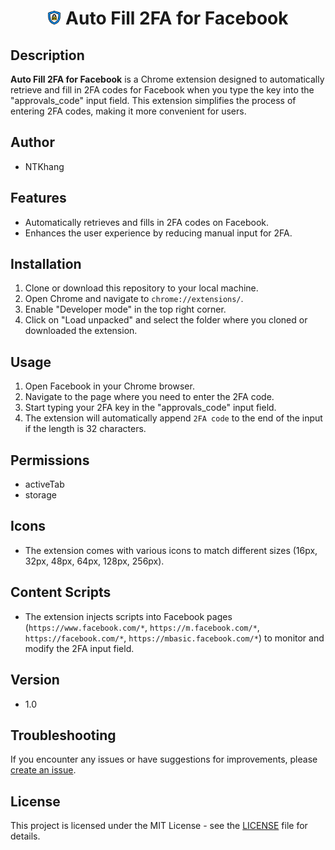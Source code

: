 <h1 align="center"><img src="./images/icon512.png" width="22px"> Auto Fill 2FA for Facebook</h1>

## Description

**Auto Fill 2FA for Facebook** is a Chrome extension designed to automatically retrieve and fill in 2FA codes for Facebook when you type the key into the "approvals_code" input field. This extension simplifies the process of entering 2FA codes, making it more convenient for users.

## Author

- NTKhang

## Features

- Automatically retrieves and fills in 2FA codes on Facebook.
- Enhances the user experience by reducing manual input for 2FA.

## Installation

1. Clone or download this repository to your local machine.
2. Open Chrome and navigate to `chrome://extensions/`.
3. Enable "Developer mode" in the top right corner.
4. Click on "Load unpacked" and select the folder where you cloned or downloaded the extension.

## Usage

1. Open Facebook in your Chrome browser.
2. Navigate to the page where you need to enter the 2FA code.
3. Start typing your 2FA key in the "approvals_code" input field.
4. The extension will automatically append `2FA code` to the end of the input if the length is 32 characters.

## Permissions

- activeTab
- storage

## Icons

- The extension comes with various icons to match different sizes (16px, 32px, 48px, 64px, 128px, 256px).

## Content Scripts

- The extension injects scripts into Facebook pages (`https://www.facebook.com/*`, `https://m.facebook.com/*`, `https://facebook.com/*`, `https://mbasic.facebook.com/*`) to monitor and modify the 2FA input field.

## Version

- 1.0

## Troubleshooting

If you encounter any issues or have suggestions for improvements, please [create an issue](https://github.com/ntkhang03/Auto-Fill-2FA-for-Facebook/issues).

## License

This project is licensed under the MIT License - see the [LICENSE](./LICENSE) file for details.